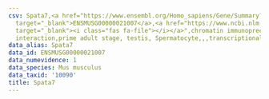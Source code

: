 ```yaml
---
csv: Spata7,<a href="https://www.ensembl.org/Homo_sapiens/Gene/Summary?db=core;g=ENSMUSG00000021007"
  target="_blank">ENSMUSG00000021007</a>,<a href="https://www.ncbi.nlm.nih.gov/pubmed/25450459"
  target="_blank"><i class="fas fa-file"></i></a>",chromatin immunoprecipitation assay,direct
  interaction,prime adult stage, testis, Spermatocyte,,,transcriptional regulation,
data_alias: Spata7
data_id: ENSMUSG00000021007
data_numevidence: 1
data_species: Mus musculus
data_taxid: '10090'
title: Spata7
---
```

